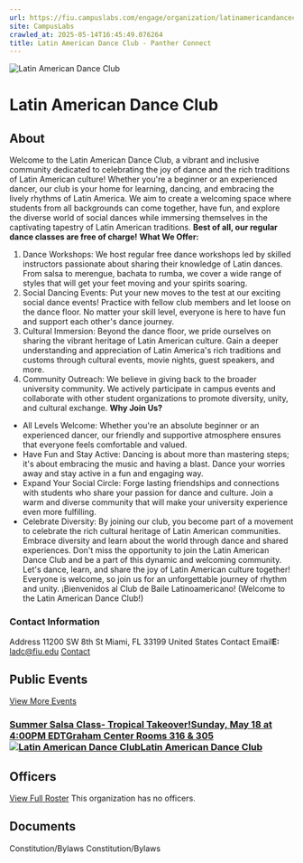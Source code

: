 ```yaml
---
url: https://fiu.campuslabs.com/engage/organization/latinamericandanceclub
site: CampusLabs
crawled_at: 2025-05-14T16:45:49.076264
title: Latin American Dance Club - Panther Connect
---
```


![Latin American Dance Club](https://se-images.campuslabs.com/clink/images/7727546f-09c1-43cc-8bf1-6fb75b76d122cf58d095-aae9-4b56-9ce7-0bcebb07a7f0.png?preset=med-sq)
# Latin American Dance Club
## About
Welcome to the Latin American Dance Club, a vibrant and inclusive community dedicated to celebrating the joy of dance and the rich traditions of Latin American culture! Whether you're a beginner or an experienced dancer, our club is your home for learning, dancing, and embracing the lively rhythms of Latin America. We aim to create a welcoming space where students from all backgrounds can come together, have fun, and explore the diverse world of social dances while immersing themselves in the captivating tapestry of Latin American traditions. **Best of all, our regular dance classes are free of charge!**
**What We Offer:**
1. Dance Workshops: We host regular free dance workshops led by skilled instructors passionate about sharing their knowledge of Latin dances. From salsa to merengue, bachata to rumba, we cover a wide range of styles that will get your feet moving and your spirits soaring.
2. Social Dancing Events: Put your new moves to the test at our exciting social dance events! Practice with fellow club members and let loose on the dance floor. No matter your skill level, everyone is here to have fun and support each other's dance journey.
3. Cultural Immersion: Beyond the dance floor, we pride ourselves on sharing the vibrant heritage of Latin American culture. Gain a deeper understanding and appreciation of Latin America's rich traditions and customs through cultural events, movie nights, guest speakers, and more.
4. Community Outreach: We believe in giving back to the broader university community. We actively participate in campus events and collaborate with other student organizations to promote diversity, unity, and cultural exchange.
**Why Join Us?**
- All Levels Welcome: Whether you're an absolute beginner or an experienced dancer, our friendly and supportive atmosphere ensures that everyone feels comfortable and valued.
- Have Fun and Stay Active: Dancing is about more than mastering steps; it's about embracing the music and having a blast. Dance your worries away and stay active in a fun and engaging way.
- Expand Your Social Circle: Forge lasting friendships and connections with students who share your passion for dance and culture. Join a warm and diverse community that will make your university experience even more fulfilling.
- Celebrate Diversity: By joining our club, you become part of a movement to celebrate the rich cultural heritage of Latin American communities. Embrace diversity and learn about the world through dance and shared experiences.
Don't miss the opportunity to join the Latin American Dance Club and be a part of this dynamic and welcoming community. Let's dance, learn, and share the joy of Latin American culture together! Everyone is welcome, so join us for an unforgettable journey of rhythm and unity. ¡Bienvenidos al Club de Baile Latinoamericano! (Welcome to the Latin American Dance Club!)
###  Contact Information 
Address
11200 SW 8th St 
Miami,  FL 33199 
United States 
Contact Email**E:** ladc@fiu.edu 
[Contact](https://fiu.campuslabs.com/engage/organization/latinamericandanceclub/contact)
## Public Events
[View More Events](https://fiu.campuslabs.com/engage/organization/latinamericandanceclub/events)
### [Summer Salsa Class- Tropical Takeover!Sunday, May 18 at 4:00PM EDTGraham Center Rooms 316 & 305![Latin American Dance Club](https://se-images.campuslabs.com/clink/images/7727546f-09c1-43cc-8bf1-6fb75b76d122cf58d095-aae9-4b56-9ce7-0bcebb07a7f0.png?preset=small-sq)Latin American Dance Club](https://fiu.campuslabs.com/engage/event/11307083)
## Officers
[View Full Roster](https://fiu.campuslabs.com/engage/organization/latinamericandanceclub/roster)
This organization has no officers.
## Documents
[](https://fiu.campuslabs.com/engage/organization/latinamericandanceclub/documents/view/2339352)
Constitution/Bylaws
[](https://fiu.campuslabs.com/engage/organization/latinamericandanceclub/documents/view/2211719)
Constitution/Bylaws
